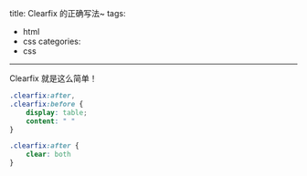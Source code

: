 title: Clearfix 的正确写法~
tags:
  - html
  - css
categories:
  - css
---

Clearfix 就是这么简单！

```css
.clearfix:after,
.clearfix:before {
    display: table;
    content: " "
}

.clearfix:after {
    clear: both
}
```

